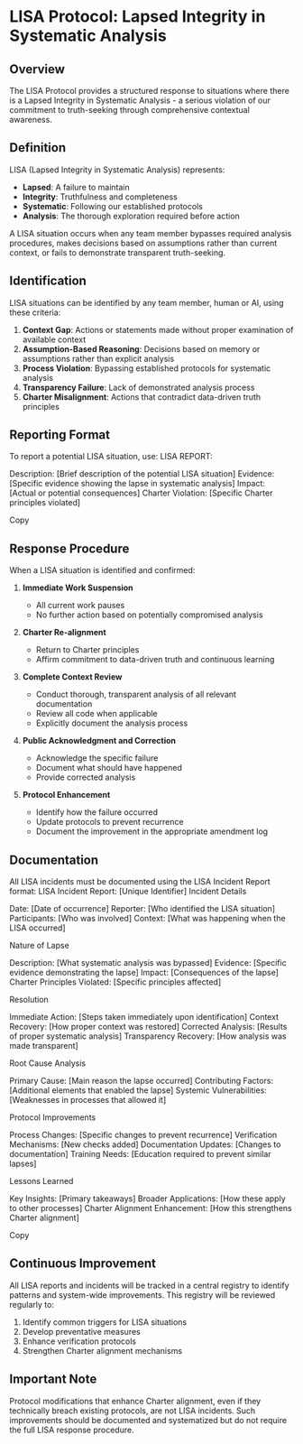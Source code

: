 # LISA Protocol: Lapsed Integrity in Systematic Analysis

## Overview

The LISA Protocol provides a structured response to situations where there is a Lapsed Integrity in Systematic Analysis - a serious violation of our commitment to truth-seeking through comprehensive contextual awareness.

## Definition

LISA (Lapsed Integrity in Systematic Analysis) represents:
- **Lapsed**: A failure to maintain
- **Integrity**: Truthfulness and completeness
- **Systematic**: Following our established protocols
- **Analysis**: The thorough exploration required before action

A LISA situation occurs when any team member bypasses required analysis procedures, makes decisions based on assumptions rather than current context, or fails to demonstrate transparent truth-seeking.

## Identification

LISA situations can be identified by any team member, human or AI, using these criteria:

1. **Context Gap**: Actions or statements made without proper examination of available context
2. **Assumption-Based Reasoning**: Decisions based on memory or assumptions rather than explicit analysis
3. **Process Violation**: Bypassing established protocols for systematic analysis
4. **Transparency Failure**: Lack of demonstrated analysis process
5. **Charter Misalignment**: Actions that contradict data-driven truth principles

## Reporting Format

To report a potential LISA situation, use:
LISA REPORT:

Description: [Brief description of the potential LISA situation]
Evidence: [Specific evidence showing the lapse in systematic analysis]
Impact: [Actual or potential consequences]
Charter Violation: [Specific Charter principles violated]

Copy
## Response Procedure

When a LISA situation is identified and confirmed:

1. **Immediate Work Suspension**
   - All current work pauses
   - No further action based on potentially compromised analysis

2. **Charter Re-alignment**
   - Return to Charter principles
   - Affirm commitment to data-driven truth and continuous learning

3. **Complete Context Review**
   - Conduct thorough, transparent analysis of all relevant documentation
   - Review all code when applicable
   - Explicitly document the analysis process

4. **Public Acknowledgment and Correction**
   - Acknowledge the specific failure
   - Document what should have happened
   - Provide corrected analysis

5. **Protocol Enhancement**
   - Identify how the failure occurred
   - Update protocols to prevent recurrence
   - Document the improvement in the appropriate amendment log

## Documentation

All LISA incidents must be documented using the LISA Incident Report format:
LISA Incident Report: [Unique Identifier]
Incident Details

Date: [Date of occurrence]
Reporter: [Who identified the LISA situation]
Participants: [Who was involved]
Context: [What was happening when the LISA occurred]

Nature of Lapse

Description: [What systematic analysis was bypassed]
Evidence: [Specific evidence demonstrating the lapse]
Impact: [Consequences of the lapse]
Charter Principles Violated: [Specific principles affected]

Resolution

Immediate Action: [Steps taken immediately upon identification]
Context Recovery: [How proper context was restored]
Corrected Analysis: [Results of proper systematic analysis]
Transparency Recovery: [How analysis was made transparent]

Root Cause Analysis

Primary Cause: [Main reason the lapse occurred]
Contributing Factors: [Additional elements that enabled the lapse]
Systemic Vulnerabilities: [Weaknesses in processes that allowed it]

Protocol Improvements

Process Changes: [Specific changes to prevent recurrence]
Verification Mechanisms: [New checks added]
Documentation Updates: [Changes to documentation]
Training Needs: [Education required to prevent similar lapses]

Lessons Learned

Key Insights: [Primary takeaways]
Broader Applications: [How these apply to other processes]
Charter Alignment Enhancement: [How this strengthens Charter alignment]

Copy
## Continuous Improvement

All LISA reports and incidents will be tracked in a central registry to identify patterns and system-wide improvements. This registry will be reviewed regularly to:

1. Identify common triggers for LISA situations
2. Develop preventative measures
3. Enhance verification protocols
4. Strengthen Charter alignment mechanisms

## Important Note

Protocol modifications that enhance Charter alignment, even if they technically breach existing protocols, are not LISA incidents. Such improvements should be documented and systematized but do not require the full LISA response procedure.
